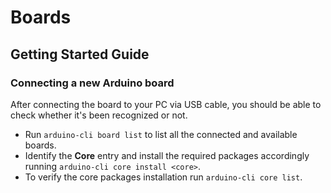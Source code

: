 # Boards
## Getting Started Guide

### Connecting a new Arduino board

After connecting the board to your PC via USB cable, you should be able to check whether it's been recognized or not.

- Run `arduino-cli board list` to list all the connected and available boards.
- Identify the **Core** entry and install the required packages accordingly running `arduino-cli core install <core>`.
- To verify the core packages installation run `arduino-cli core list`.

